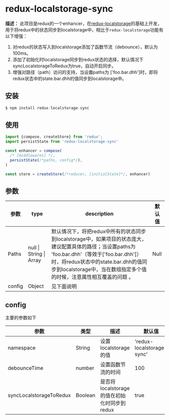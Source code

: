 # redux-localstorage-sync

**描述：** 此项目是redux的一个enhancer，在[redux-localstorage](https://github.com/elgerlambert/redux-localstorage)的基础上开发，用于将redux中的状态同步到localstorage中，相比于`redux-localstorage`功能有以下增强：

1. 对redux的状态写入到localstorage添加了函数节流（debounce），默认为100ms。
2. 添加了初始化时localstorage同步到redux状态的选择，默认情况下syncLocalstorageToRedux为true，自动开启同步。
3. 增强对路径（path）访问的支持，当设置paths为 ['foo.bar.dhh']时，即将redux状态中的state.bar.dhh的值同步到localstorage中。

## 安装

```javascript
$ npm install redux-localstorage-sync
```

## 使用

```javascript
import {compose, createStore} from 'redux';
import persistState from 'redux-localstorage-sync'

const enhancer = compose(
  /* [middlewares] */,
  persistState(/*paths, config*/),
)

const store = createStore(/*reducer, [initialState]*/, enhancer)
```

## 参数

| 参数   | type                            | description                                                  | 默认值 |
| ------ | ------------------------------- | ------------------------------------------------------------ | ------ |
| Paths  | null \| String \| Array<String> | 默认情况下，将把redux中所有的状态同步到localstorage中，如果项目的状态庞大，建议配置具体的路径；当设置paths为 'foo.bar.dhh'（等效于['foo.bar.dhh']）时，将redux状态中的state.bar.dhh的值同步到localstorage中，当在数组指定多个值的时候，注意属性相互覆盖的问题 。 | Null   |
| config | Object                          | 见下面说明                                                   |        |



## config

主要的参数如下

| 参数                    | 类型               | 描述                                        | 默认值                    |
| ----------------------- | ------------------ | ------------------------------------------- | ------------------------- |
| namespace               | String             | 设置localstorage的值                         | 'redux-localstorage-sync' |
| debounceTime            | number             | 设置函数节流的时间                         | 100                                         | 
| syncLocalstorageToRedux | Boolean            | 是否将localstorage的值在初始化时同步到redux | true                      |







